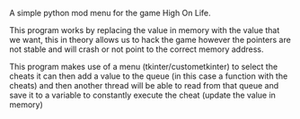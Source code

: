 A simple python mod menu for the game High On Life.

This program works by replacing the value in memory with the value that we want, this in theory allows us to hack the game however the pointers are not stable and will crash or not point to the correct memory address.

This program makes use of a menu (tkinter/custometkinter) to select the cheats it can then add a value to the queue (in this case a function with the cheats) and then another thread will be able to read from that queue and save it to a variable to constantly execute the cheat (update the value in memory)